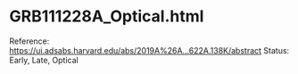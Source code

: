 # GRB111228A_Optical.html

Reference: https://ui.adsabs.harvard.edu/abs/2019A%26A...622A.138K/abstract
Status: Early, Late, Optical